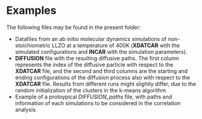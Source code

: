 # Examples

The following files may be found in the present folder:

- Datafiles from an ab initio molecular dynamics simulations of non-stoichiometric LLZO at a temperature of 400K (**XDATCAR** with the simulated configurations and **INCAR** with the simulation parameters).
- **DIFFUSION** file with the resulting diffusive paths. The first column represents the index of the diffusive particle with respect to the **XDATCAR** file, and the second and third columns are the starting and ending configurations of the diffusion process also with respect to the **XDATCAR** file. Results from different runs might slightly differ, due to the random initialization of the clusters in the k-means algorithm
- Example of a protoypical *DIFFUSION_paths* file, with paths and information of each simulations to be considered in the correlation analysis.
